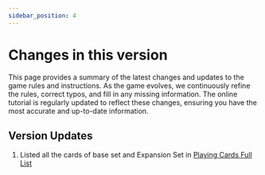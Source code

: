 ```yaml
---
sidebar_position: 4
---
```


# Changes in this version
This page provides a summary of the latest changes and updates to the game rules and instructions. As the game evolves, we continuously refine the rules, correct typos, and fill in any missing information. The online tutorial is regularly updated to reflect these changes, ensuring you have the most accurate and up-to-date information.


## Version Updates

1. Listed all the cards of base set and Expansion Set in [Playing Cards Full List](tutorial-basics/playing-cards-full-list.md)